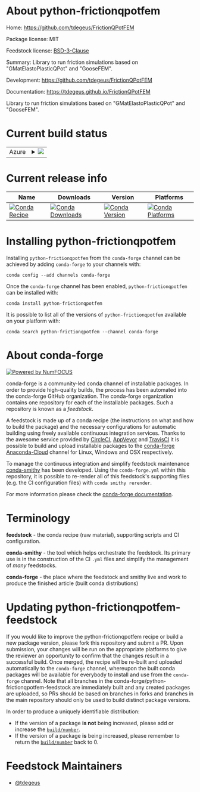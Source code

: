 About python-frictionqpotfem
============================

Home: https://github.com/tdegeus/FrictionQPotFEM

Package license: MIT

Feedstock license: [BSD-3-Clause](https://github.com/conda-forge/python-frictionqpotfem-feedstock/blob/master/LICENSE.txt)

Summary: Library to run friction simulations based on "GMatElastoPlasticQPot" and "GooseFEM".

Development: https://github.com/tdegeus/FrictionQPotFEM

Documentation: https://tdegeus.github.io/FrictionQPotFEM

Library to run friction simulations based on "GMatElastoPlasticQPot" and "GooseFEM".

Current build status
====================


<table>
    
  <tr>
    <td>Azure</td>
    <td>
      <details>
        <summary>
          <a href="https://dev.azure.com/conda-forge/feedstock-builds/_build/latest?definitionId=12273&branchName=master">
            <img src="https://dev.azure.com/conda-forge/feedstock-builds/_apis/build/status/python-frictionqpotfem-feedstock?branchName=master">
          </a>
        </summary>
        <table>
          <thead><tr><th>Variant</th><th>Status</th></tr></thead>
          <tbody><tr>
              <td>linux_64_python3.6.____cpython</td>
              <td>
                <a href="https://dev.azure.com/conda-forge/feedstock-builds/_build/latest?definitionId=12273&branchName=master">
                  <img src="https://dev.azure.com/conda-forge/feedstock-builds/_apis/build/status/python-frictionqpotfem-feedstock?branchName=master&jobName=linux&configuration=linux_64_python3.6.____cpython" alt="variant">
                </a>
              </td>
            </tr><tr>
              <td>linux_64_python3.7.____cpython</td>
              <td>
                <a href="https://dev.azure.com/conda-forge/feedstock-builds/_build/latest?definitionId=12273&branchName=master">
                  <img src="https://dev.azure.com/conda-forge/feedstock-builds/_apis/build/status/python-frictionqpotfem-feedstock?branchName=master&jobName=linux&configuration=linux_64_python3.7.____cpython" alt="variant">
                </a>
              </td>
            </tr><tr>
              <td>linux_64_python3.8.____cpython</td>
              <td>
                <a href="https://dev.azure.com/conda-forge/feedstock-builds/_build/latest?definitionId=12273&branchName=master">
                  <img src="https://dev.azure.com/conda-forge/feedstock-builds/_apis/build/status/python-frictionqpotfem-feedstock?branchName=master&jobName=linux&configuration=linux_64_python3.8.____cpython" alt="variant">
                </a>
              </td>
            </tr><tr>
              <td>linux_64_python3.9.____cpython</td>
              <td>
                <a href="https://dev.azure.com/conda-forge/feedstock-builds/_build/latest?definitionId=12273&branchName=master">
                  <img src="https://dev.azure.com/conda-forge/feedstock-builds/_apis/build/status/python-frictionqpotfem-feedstock?branchName=master&jobName=linux&configuration=linux_64_python3.9.____cpython" alt="variant">
                </a>
              </td>
            </tr><tr>
              <td>osx_64_python3.6.____cpython</td>
              <td>
                <a href="https://dev.azure.com/conda-forge/feedstock-builds/_build/latest?definitionId=12273&branchName=master">
                  <img src="https://dev.azure.com/conda-forge/feedstock-builds/_apis/build/status/python-frictionqpotfem-feedstock?branchName=master&jobName=osx&configuration=osx_64_python3.6.____cpython" alt="variant">
                </a>
              </td>
            </tr><tr>
              <td>osx_64_python3.7.____cpython</td>
              <td>
                <a href="https://dev.azure.com/conda-forge/feedstock-builds/_build/latest?definitionId=12273&branchName=master">
                  <img src="https://dev.azure.com/conda-forge/feedstock-builds/_apis/build/status/python-frictionqpotfem-feedstock?branchName=master&jobName=osx&configuration=osx_64_python3.7.____cpython" alt="variant">
                </a>
              </td>
            </tr><tr>
              <td>osx_64_python3.8.____cpython</td>
              <td>
                <a href="https://dev.azure.com/conda-forge/feedstock-builds/_build/latest?definitionId=12273&branchName=master">
                  <img src="https://dev.azure.com/conda-forge/feedstock-builds/_apis/build/status/python-frictionqpotfem-feedstock?branchName=master&jobName=osx&configuration=osx_64_python3.8.____cpython" alt="variant">
                </a>
              </td>
            </tr><tr>
              <td>osx_64_python3.9.____cpython</td>
              <td>
                <a href="https://dev.azure.com/conda-forge/feedstock-builds/_build/latest?definitionId=12273&branchName=master">
                  <img src="https://dev.azure.com/conda-forge/feedstock-builds/_apis/build/status/python-frictionqpotfem-feedstock?branchName=master&jobName=osx&configuration=osx_64_python3.9.____cpython" alt="variant">
                </a>
              </td>
            </tr><tr>
              <td>win_64_python3.6.____cpython</td>
              <td>
                <a href="https://dev.azure.com/conda-forge/feedstock-builds/_build/latest?definitionId=12273&branchName=master">
                  <img src="https://dev.azure.com/conda-forge/feedstock-builds/_apis/build/status/python-frictionqpotfem-feedstock?branchName=master&jobName=win&configuration=win_64_python3.6.____cpython" alt="variant">
                </a>
              </td>
            </tr><tr>
              <td>win_64_python3.7.____cpython</td>
              <td>
                <a href="https://dev.azure.com/conda-forge/feedstock-builds/_build/latest?definitionId=12273&branchName=master">
                  <img src="https://dev.azure.com/conda-forge/feedstock-builds/_apis/build/status/python-frictionqpotfem-feedstock?branchName=master&jobName=win&configuration=win_64_python3.7.____cpython" alt="variant">
                </a>
              </td>
            </tr><tr>
              <td>win_64_python3.8.____cpython</td>
              <td>
                <a href="https://dev.azure.com/conda-forge/feedstock-builds/_build/latest?definitionId=12273&branchName=master">
                  <img src="https://dev.azure.com/conda-forge/feedstock-builds/_apis/build/status/python-frictionqpotfem-feedstock?branchName=master&jobName=win&configuration=win_64_python3.8.____cpython" alt="variant">
                </a>
              </td>
            </tr><tr>
              <td>win_64_python3.9.____cpython</td>
              <td>
                <a href="https://dev.azure.com/conda-forge/feedstock-builds/_build/latest?definitionId=12273&branchName=master">
                  <img src="https://dev.azure.com/conda-forge/feedstock-builds/_apis/build/status/python-frictionqpotfem-feedstock?branchName=master&jobName=win&configuration=win_64_python3.9.____cpython" alt="variant">
                </a>
              </td>
            </tr>
          </tbody>
        </table>
      </details>
    </td>
  </tr>
</table>

Current release info
====================

| Name | Downloads | Version | Platforms |
| --- | --- | --- | --- |
| [![Conda Recipe](https://img.shields.io/badge/recipe-python--frictionqpotfem-green.svg)](https://anaconda.org/conda-forge/python-frictionqpotfem) | [![Conda Downloads](https://img.shields.io/conda/dn/conda-forge/python-frictionqpotfem.svg)](https://anaconda.org/conda-forge/python-frictionqpotfem) | [![Conda Version](https://img.shields.io/conda/vn/conda-forge/python-frictionqpotfem.svg)](https://anaconda.org/conda-forge/python-frictionqpotfem) | [![Conda Platforms](https://img.shields.io/conda/pn/conda-forge/python-frictionqpotfem.svg)](https://anaconda.org/conda-forge/python-frictionqpotfem) |

Installing python-frictionqpotfem
=================================

Installing `python-frictionqpotfem` from the `conda-forge` channel can be achieved by adding `conda-forge` to your channels with:

```
conda config --add channels conda-forge
```

Once the `conda-forge` channel has been enabled, `python-frictionqpotfem` can be installed with:

```
conda install python-frictionqpotfem
```

It is possible to list all of the versions of `python-frictionqpotfem` available on your platform with:

```
conda search python-frictionqpotfem --channel conda-forge
```


About conda-forge
=================

[![Powered by NumFOCUS](https://img.shields.io/badge/powered%20by-NumFOCUS-orange.svg?style=flat&colorA=E1523D&colorB=007D8A)](http://numfocus.org)

conda-forge is a community-led conda channel of installable packages.
In order to provide high-quality builds, the process has been automated into the
conda-forge GitHub organization. The conda-forge organization contains one repository
for each of the installable packages. Such a repository is known as a *feedstock*.

A feedstock is made up of a conda recipe (the instructions on what and how to build
the package) and the necessary configurations for automatic building using freely
available continuous integration services. Thanks to the awesome service provided by
[CircleCI](https://circleci.com/), [AppVeyor](https://www.appveyor.com/)
and [TravisCI](https://travis-ci.com/) it is possible to build and upload installable
packages to the [conda-forge](https://anaconda.org/conda-forge)
[Anaconda-Cloud](https://anaconda.org/) channel for Linux, Windows and OSX respectively.

To manage the continuous integration and simplify feedstock maintenance
[conda-smithy](https://github.com/conda-forge/conda-smithy) has been developed.
Using the ``conda-forge.yml`` within this repository, it is possible to re-render all of
this feedstock's supporting files (e.g. the CI configuration files) with ``conda smithy rerender``.

For more information please check the [conda-forge documentation](https://conda-forge.org/docs/).

Terminology
===========

**feedstock** - the conda recipe (raw material), supporting scripts and CI configuration.

**conda-smithy** - the tool which helps orchestrate the feedstock.
                   Its primary use is in the construction of the CI ``.yml`` files
                   and simplify the management of *many* feedstocks.

**conda-forge** - the place where the feedstock and smithy live and work to
                  produce the finished article (built conda distributions)


Updating python-frictionqpotfem-feedstock
=========================================

If you would like to improve the python-frictionqpotfem recipe or build a new
package version, please fork this repository and submit a PR. Upon submission,
your changes will be run on the appropriate platforms to give the reviewer an
opportunity to confirm that the changes result in a successful build. Once
merged, the recipe will be re-built and uploaded automatically to the
`conda-forge` channel, whereupon the built conda packages will be available for
everybody to install and use from the `conda-forge` channel.
Note that all branches in the conda-forge/python-frictionqpotfem-feedstock are
immediately built and any created packages are uploaded, so PRs should be based
on branches in forks and branches in the main repository should only be used to
build distinct package versions.

In order to produce a uniquely identifiable distribution:
 * If the version of a package **is not** being increased, please add or increase
   the [``build/number``](https://docs.conda.io/projects/conda-build/en/latest/resources/define-metadata.html#build-number-and-string).
 * If the version of a package **is** being increased, please remember to return
   the [``build/number``](https://docs.conda.io/projects/conda-build/en/latest/resources/define-metadata.html#build-number-and-string)
   back to 0.

Feedstock Maintainers
=====================

* [@tdegeus](https://github.com/tdegeus/)

